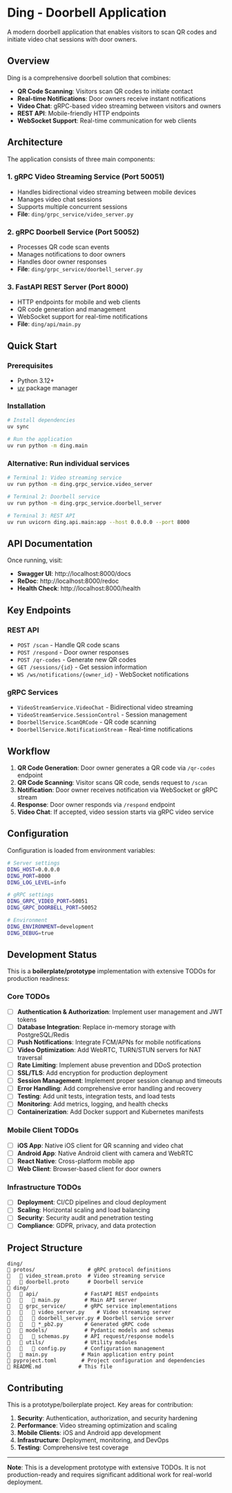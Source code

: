 # Ding - Doorbell Application

A modern doorbell application that enables visitors to scan QR codes and initiate video chat sessions with door owners.

## Overview

Ding is a comprehensive doorbell solution that combines:
- **QR Code Scanning**: Visitors scan QR codes to initiate contact
- **Real-time Notifications**: Door owners receive instant notifications
- **Video Chat**: gRPC-based video streaming between visitors and owners
- **REST API**: Mobile-friendly HTTP endpoints
- **WebSocket Support**: Real-time communication for web clients

## Architecture

The application consists of three main components:

### 1. gRPC Video Streaming Service (Port 50051)
- Handles bidirectional video streaming between mobile devices
- Manages video chat sessions
- Supports multiple concurrent sessions
- **File**: `ding/grpc_service/video_server.py`

### 2. gRPC Doorbell Service (Port 50052)
- Processes QR code scan events
- Manages notifications to door owners
- Handles door owner responses
- **File**: `ding/grpc_service/doorbell_server.py`

### 3. FastAPI REST Server (Port 8000)
- HTTP endpoints for mobile and web clients
- QR code generation and management
- WebSocket support for real-time notifications
- **File**: `ding/api/main.py`

## Quick Start

### Prerequisites
- Python 3.12+
- [uv](https://github.com/astral-sh/uv) package manager

### Installation

```bash
# Install dependencies
uv sync

# Run the application
uv run python -m ding.main
```

### Alternative: Run individual services

```bash
# Terminal 1: Video streaming service
uv run python -m ding.grpc_service.video_server

# Terminal 2: Doorbell service
uv run python -m ding.grpc_service.doorbell_server

# Terminal 3: REST API
uv run uvicorn ding.api.main:app --host 0.0.0.0 --port 8000
```

## API Documentation

Once running, visit:
- **Swagger UI**: http://localhost:8000/docs
- **ReDoc**: http://localhost:8000/redoc
- **Health Check**: http://localhost:8000/health

## Key Endpoints

### REST API
- `POST /scan` - Handle QR code scans
- `POST /respond` - Door owner responses
- `POST /qr-codes` - Generate new QR codes
- `GET /sessions/{id}` - Get session information
- `WS /ws/notifications/{owner_id}` - WebSocket notifications

### gRPC Services
- `VideoStreamService.VideoChat` - Bidirectional video streaming
- `VideoStreamService.SessionControl` - Session management
- `DoorbellService.ScanQRCode` - QR code scanning
- `DoorbellService.NotificationStream` - Real-time notifications

## Workflow

1. **QR Code Generation**: Door owner generates a QR code via `/qr-codes` endpoint
2. **QR Code Scanning**: Visitor scans QR code, sends request to `/scan`
3. **Notification**: Door owner receives notification via WebSocket or gRPC stream
4. **Response**: Door owner responds via `/respond` endpoint
5. **Video Chat**: If accepted, video session starts via gRPC video service

## Configuration

Configuration is loaded from environment variables:

```bash
# Server settings
DING_HOST=0.0.0.0
DING_PORT=8000
DING_LOG_LEVEL=info

# gRPC settings
DING_GRPC_VIDEO_PORT=50051
DING_GRPC_DOORBELL_PORT=50052

# Environment
DING_ENVIRONMENT=development
DING_DEBUG=true
```

## Development Status

This is a **boilerplate/prototype** implementation with extensive TODOs for production readiness:

### Core TODOs
- [ ] **Authentication & Authorization**: Implement user management and JWT tokens
- [ ] **Database Integration**: Replace in-memory storage with PostgreSQL/Redis
- [ ] **Push Notifications**: Integrate FCM/APNs for mobile notifications
- [ ] **Video Optimization**: Add WebRTC, TURN/STUN servers for NAT traversal
- [ ] **Rate Limiting**: Implement abuse prevention and DDoS protection
- [ ] **SSL/TLS**: Add encryption for production deployment
- [ ] **Session Management**: Implement proper session cleanup and timeouts
- [ ] **Error Handling**: Add comprehensive error handling and recovery
- [ ] **Testing**: Add unit tests, integration tests, and load tests
- [ ] **Monitoring**: Add metrics, logging, and health checks
- [ ] **Containerization**: Add Docker support and Kubernetes manifests

### Mobile Client TODOs
- [ ] **iOS App**: Native iOS client for QR scanning and video chat
- [ ] **Android App**: Native Android client with camera and WebRTC
- [ ] **React Native**: Cross-platform mobile app
- [ ] **Web Client**: Browser-based client for door owners

### Infrastructure TODOs
- [ ] **Deployment**: CI/CD pipelines and cloud deployment
- [ ] **Scaling**: Horizontal scaling and load balancing
- [ ] **Security**: Security audit and penetration testing
- [ ] **Compliance**: GDPR, privacy, and data protection

## Project Structure

```
ding/
   protos/                 # gRPC protocol definitions
      video_stream.proto  # Video streaming service
      doorbell.proto      # Doorbell service
   ding/
      api/               # FastAPI REST endpoints
         main.py        # Main API server
      grpc_service/      # gRPC service implementations
         video_server.py    # Video streaming server
         doorbell_server.py # Doorbell service server
         *_pb2.py       # Generated gRPC code
      models/            # Pydantic models and schemas
         schemas.py     # API request/response models
      utils/             # Utility modules
         config.py      # Configuration management
      main.py           # Main application entry point
   pyproject.toml        # Project configuration and dependencies
   README.md            # This file
```

## Contributing

This is a prototype/boilerplate project. Key areas for contribution:

1. **Security**: Authentication, authorization, and security hardening
2. **Performance**: Video streaming optimization and scaling
3. **Mobile Clients**: iOS and Android app development
4. **Infrastructure**: Deployment, monitoring, and DevOps
5. **Testing**: Comprehensive test coverage

---

**Note**: This is a development prototype with extensive TODOs. It is not production-ready and requires significant additional work for real-world deployment.